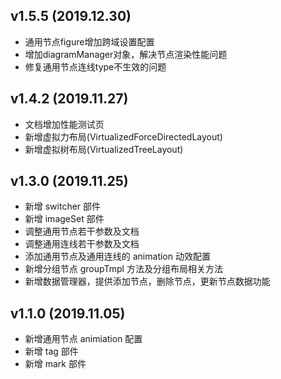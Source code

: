 ## v1.5.5 (2019.12.30)

- 通用节点figure增加跨域设置配置
- 增加diagramManager对象，解决节点渲染性能问题
- 修复通用节点连线type不生效的问题

## v1.4.2 (2019.11.27)

- 文档增加性能测试页
- 新增虚拟力布局(VirtualizedForceDirectedLayout)
- 新增虚拟树布局(VirtualizedTreeLayout)

## v1.3.0 (2019.11.25)

- 新增 switcher 部件
- 新增 imageSet 部件
- 调整通用节点若干参数及文档
- 调整通用连线若干参数及文档
- 添加通用节点及通用连线的 animation 动效配置
- 新增分组节点 groupTmpl 方法及分组布局相关方法
- 新增数据管理器，提供添加节点，删除节点，更新节点数据功能

## v1.1.0 (2019.11.05)

- 新增通用节点 animiation 配置
- 新增 tag 部件
- 新增 mark 部件
